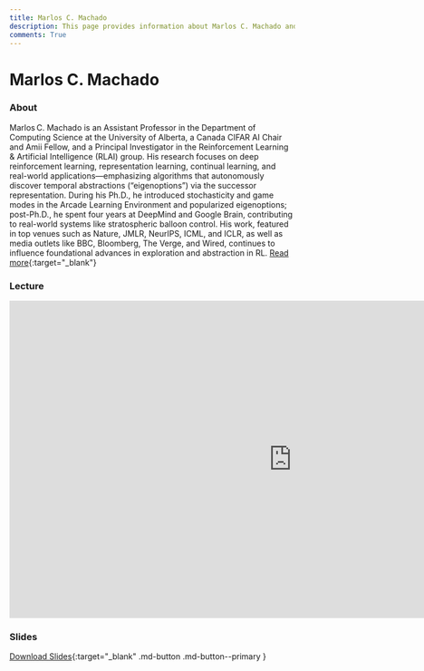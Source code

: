 ```yaml
---
title: Marlos C. Machado
description: This page provides information about Marlos C. Machado and details about his talk, including its recording and slides.
comments: True
---
```


# Marlos C. Machado

### About

Marlos C. Machado is an Assistant Professor in the Department of Computing Science at the University of Alberta, a Canada CIFAR AI Chair and Amii Fellow, and a Principal Investigator in the Reinforcement Learning & Artificial Intelligence (RLAI) group. His research focuses on deep reinforcement learning, representation learning, continual learning, and real-world applications—emphasizing algorithms that autonomously discover temporal abstractions (“eigenoptions”) via the successor representation. During his Ph.D., he introduced stochasticity and game modes in the Arcade Learning Environment and popularized eigenoptions; post-Ph.D., he spent four years at DeepMind and Google Brain, contributing to real-world systems like stratospheric balloon control. His work, featured in top venues such as Nature, JMLR, NeurIPS, ICML, and ICLR, as well as media outlets like BBC, Bloomberg, The Verge, and Wired, continues to influence foundational advances in exploration and abstraction in RL. [Read more](https://webdocs.cs.ualberta.ca/~machado/){:target="_blank"}

### Lecture

<iframe width="996" height="560" src="https://www.youtube.com/embed/nuvAdKf9d1s" title="YouTube video player" frameborder="0" allow="accelerometer; autoplay; clipboard-write; encrypted-media; gyroscope; picture-in-picture; web-share" referrerpolicy="strict-origin-when-cross-origin" allowfullscreen></iframe>

### Slides

<object class="pdf" 
        data="/assets/guests/marlos_machado.pdf"
        width="996"
        height="560">
</object>

[Download Slides](/assets/guests/marlos_machado.pdf){:target="_blank" .md-button .md-button--primary }